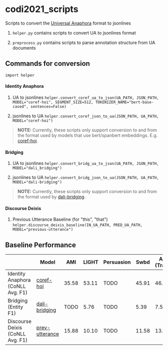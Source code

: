 # codi2021_scripts
Scripts to convert the [Universal Anaphora](https://github.com/UniversalAnaphora/UniversalAnaphora/blob/main/UA_CONLL_U_Plus_proposal_v1.0.md) format to jsonlines

1. `helper.py` contains scripts to convert UA to jsonlines format

2. `preprocess.py` contains scripts to parse annotation structure from UA documents

## Commands for conversion

```import helper```

#### Identity Anaphora

1. UA to jsonlines 
```helper.convert_coref_ua_to_json(UA_PATH, JSON_PATH, MODEL="coref-hoi", SEGMENT_SIZE=512, TOKENIZER_NAME="bert-base-cased", sentences=False)```

2. jsonlines to UA 
```helper.convert_coref_json_to_ua(JSON_PATH, UA_PATH, MODEL="coref-hoi")```

> **NOTE:** Currently, these scripts only support conversion to and from the format used by models that use bert/spanbert embeddings. E.g. [coref-hoi](https://github.com/lxucs/coref-hoi/).


#### Bridging

1. UA to jsonlines 
```helper.convert_bridg_ua_to_json(UA_PATH, JSON_PATH, MODEL="dali_bridging")```

2. jsonlines to UA 
```helper.convert_bridg_json_to_ua(JSON_PATH, UA_PATH, MODEL="dali-bridging")```

> **NOTE:** Currently, these scripts only support conversion to and from the format used by [dali-bridging](https://github.com/juntaoy/dali-bridging).


#### Discourse Deixis

1. Previous Utterance Baseline (for "this", "that")
```helper.discourse_deixis_baseline(IN_UA_PATH, PRED_UA_PATH, MODEL="previous-utterance")```

## Baseline Performance

|                                   | Model | AMI   | LIGHT | Persuasion | Swbd  | ARRAU (Trains91) |
| --------------------------------- | ----- | ----- | ----- | ---------- | ----- | ---------------- |
| Identity Anaphora (CoNLL Avg. F1) | [coref-hoi](https://github.com/lxucs/coref-hoi/) | 35.58 | 53.11 | TODO       | 45.91 | 46.29            |
| Bridging (Entity F1)              | [dali-bridging](https://github.com/juntaoy/dali-bridging) | TODO  | 5.76  | TODO       | 5.39  | 7.50             |
| Discourse Deixis (CoNLL Avg. F1)  | [prev-utterance](https://github.com/sopankhosla/codi2021_scripts/blob/3509e2c588cd5097b4778b7754b0b1a89b06b478/helper.py#L377) | 15.88 | 10.10 | TODO       | 11.58 | 13.41            |
